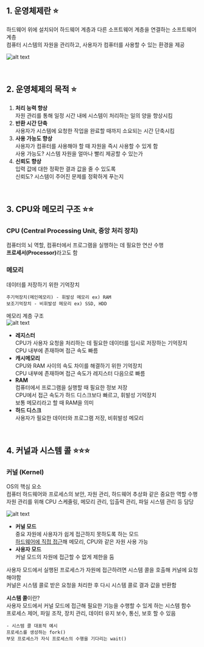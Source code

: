 ## 1. 운영체제란 ⭐

하드웨어 위에 설치되어 하드웨어 계층과 다른 소프트웨어 계층을 연결하는 소프트웨어 계층  
 컴퓨터 시스템의 자원을 관리하고, 사용자가 컴퓨터를 사용할 수 있는 환경을 제공

![alt text](image.png)

<br>

## 2. 운영체제의 목적 ⭐

1. <b>처리 능력 향상</b>  
   자원 관리를 통해 일정 시간 내에 시스템이 처리하는 일의 양을 향상시킴
2. <b>반환 시간 단축</b>  
   사용자가 시스템에 요청한 작업을 완료할 때까지 소요되는 시간 단축시킴
3. <b>사용 가능도 향상</b>  
   사용자가 컴퓨터를 사용해야 할 때 자원을 즉시 사용할 수 있게 함  
   사용 가능도? 시스템 자원을 얼마나 빨리 제공할 수 있는가
4. <b>신뢰도 향상</b>  
   입력 값에 대한 정확한 결과 값을 줄 수 있도록  
   신뢰도? 시스템이 주어진 문제를 정확하게 푸는지

<br>

## 3. CPU와 메모리 구조 ⭐⭐

### CPU (Central Processing Unit, 중앙 처리 장치)

컴퓨터의 뇌 역할, 컴퓨터에서 프로그램을 실행하는 데 필요한 연산 수행  
<b>프로세서(Processor)</b>라고도 함

### 메모리

데이터를 저장하기 위한 기억장치

    주기억장치(메인메모리) - 휘발성 메모리 ex) RAM
    보조기억장치 - 비휘발성 메모리 ex) SSD, HDD

메모리 계층 구조  
![alt text](image-1.png)

- <b>레지스터</b>  
  CPU가 사용자 요청을 처리하는 데 필요한 데이터를 임시로 저장하는 기억장치  
  CPU 내부에 존재하며 접근 속도 빠름
- <b>캐시메모리</b>  
  CPU와 RAM 사이의 속도 차이를 해결하기 위한 기억장치  
  CPU 내부에 존재하며 접근 속도가 레지스터 다음으로 빠름
- <b>RAM</b>  
  컴퓨터에서 프로그램을 실행할 때 필요한 정보 저장  
  CPU에서 접근 속도가 하드 디스크보다 빠르고, 휘발성 기억장치  
  보통 메모리라고 할 때 RAM을 의미
- <b>하드 디스크</b>  
  사용자가 필요한 데이터와 프로그램 저장, 비휘발성 메모리

<br>

## 4. 커널과 시스템 콜 ⭐⭐⭐

### 커널 (Kernel)

OS의 핵심 요소  
컴퓨터 하드웨어와 프로세스의 보안, 자원 관리, 하드웨어 추상화 같은 중요한 역할 수행  
자원 관리를 위해 CPU 스케줄링, 메모리 관리, 입출력 관리, 파일 시스템 관리 등 담당

![alt text](image-2.png)

- <b>커널 모드</b>  
  중요 자원에 사용자가 쉽게 접근하지 못하도록 하는 모드  
  <u>하드웨어에 직접 접근</u>해 메모리, CPU와 같은 자원 사용 가능
- <b>사용자 모드</b>  
  커널 모드의 자원에 접근할 수 없게 제한을 둠

사용자 모드에서 실행된 프로세스가 자원에 접근하려면 시스템 콜을 호출해 커널에 요청해야함  
커널은 시스템 콜로 받은 요청을 처리한 후 다시 시스템 콜로 결과 값을 반환함

<b>시스템 콜</b>이란?  
사용자 모드에서 커널 모드에 접근해 필요한 기능을 수행할 수 있게 하는 시스템 함수  
프로세스 제어, 파일 조작, 장치 관리, 데이터 유지 보수, 통신, 보호 할 수 있음

    - 시스템 콜 대표적 예시
    프로세스를 생성하는 fork()
    부모 프로세스가 자식 프로세스의 수행을 기다리는 wait()
